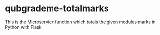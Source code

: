 # qubgrademe-totalmarks

This is the Microservice function which totals the given modules marks in Python with Flask